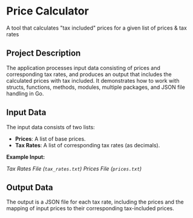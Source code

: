 # Price Calculator

A tool that calculates "tax included" prices for a given list of prices & tax rates

## Project Description

The application processes input data consisting of prices and corresponding tax rates, and produces an output that includes the calculated prices with tax included. It demonstrates how to work with structs, functions, methods, modules, multiple packages, and JSON file handling in Go.

## Input Data

The input data consists of two lists:
- **Prices**: A list of base prices.
- **Tax Rates**: A list of corresponding tax rates (as decimals).

**Example Input:**

*Tax Rates File (`tax_rates.txt`)*
*Prices File (`prices.txt`)*

## Output Data

The output is a JSON file for each tax rate, including the prices and the mapping of input prices to their corresponding tax-included prices.
